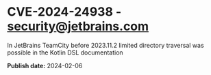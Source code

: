 # CVE-2024-24938 - security@jetbrains.com

In JetBrains TeamCity before 2023.11.2 limited directory traversal was possible in the Kotlin DSL documentation

**Publish date:** 2024-02-06
